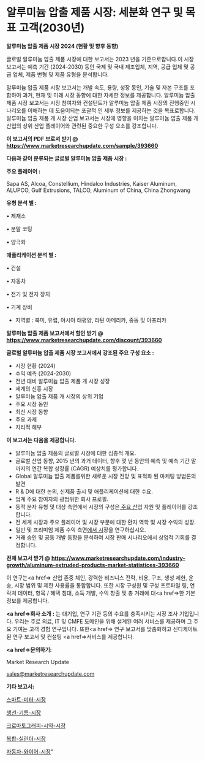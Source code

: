 # 알루미늄 압출 제품 시장: 세분화 연구 및 목표 고객(2030년)

<strong>알루미늄 압출 제품 시장 2024 (현황 및 향후 동향)</strong>

글로벌 알루미늄 압출 제품 시장에 대한 보고서는 2023 년을 기준으로합니다.이 시장 보고서는 예측 기간 (2024-2030) 동안 국제 및 국내 제조업체, 지역, 공급 업체 및 공급 업체, 제품 변형 및 제품 유형을 분석합니다.

알루미늄 압출 제품 시장 보고서는 개발 속도, 용량, 성장 동인, 기술 및 자본 구조를 포함하여 과거, 현재 및 미래 시장 동향에 대한 자세한 정보를 제공합니다. 알루미늄 압출 제품 시장 보고서는 시장 참여자와 컨설턴트가 알루미늄 압출 제품 시장의 진행중인 시나리오를 이해하는 데 도움이되는 포괄적 인 세부 정보를 제공하는 것을 목표로합니다. 알루미늄 압출 제품 개 시장 산업 보고서는 시장에 영향을 미치는 알루미늄 압출 제품 개 산업의 상위 산업 플레이어와 관련된 중요한 구성 요소를 강조합니다.



<strong>이 보고서의 PDF 브로셔 받기 @ <a href=https://www.marketresearchupdate.com/sample/393660>https://www.marketresearchupdate.com/sample/393660</a></strong>



<strong>다음과 같이 분류되는 글로벌 알루미늄 압출 제품 시장 :</strong>



<strong>주요 플레이어 :</strong>

Sapa AS, Alcoa, Constellium, Hindalco Industries, Kaiser Aluminum, ALUPCO, Gulf Extrusions, TALCO, Aluminum of China, China Zhongwang



<strong>유형 분석 별 :</strong>

• 제재소

• 분말 코팅

• 양극화



<strong>애플리케이션 분석 별 :</strong>

• 건설

• 자동차

• 전기 및 전자 장치

• 기계 장비

<ul>
  <li>지역별 : 북미, 유럽, 아시아 태평양, 라틴 아메리카, 중동 및 아프리카</li>
</ul>


<strong>알루미늄 압출 제품 보고서에서 할인 받기 @ <a href=https://www.marketresearchupdate.com/discount/393660>https://www.marketresearchupdate.com/discount/393660</a></strong>



<strong>글로벌 알루미늄 압출 제품 시장 보고서에서 강조된 주요 구성 요소 :</strong>
<ul>
  <li>시장 현황 (2024)</li>
  <li>수익 예측 (2024-2030)</li>
  <li>전년 대비 알루미늄 압출 제품 개 시장 성장</li>
  <li>세계의 신흥 시장</li>
  <li>알루미늄 압출 제품 개 시장의 상위 기업</li>
  <li>주요 시장 동인</li>
  <li>최신 시장 동향</li>
  <li>주요 과제</li>
  <li>지리적 해부</li>
</ul>


<strong>이 보고서는 다음을 제공합니다.</strong>
<ul>
  <li>알루미늄 압출 제품의 글로벌 시장에 대한 심층적 개요.</li>
  <li>글로벌 산업 동향, 2015 년의 과거 데이터, 향후 몇 년 동안의 예측 및 예측 기간 말까지의 연간 복합 성장률 (CAGR) 예상치를 평가합니다.</li>
  <li>Global 알루미늄 압출 제품를위한 새로운 시장 전망 및 표적화 된 마케팅 방법론의 발견</li>
  <li>R &amp; D에 대한 논의, 신제품 출시 및 애플리케이션에 대한 수요.</li>
  <li>업계 주요 참여자의 광범위한 회사 프로필.</li>
  <li>동적 분자 유형 및 대상 측면에서 시장의 구성은<a href=> 주요 산</a>업 자원 및 플레이어를 강조합니다.</li>
  <li>전 세계 시장과 주요 플레이어 및 시장 부문에 대한 환자 역학 및 시장 수익의 성장.</li>
  <li>일반 및 프리미엄 제품 수익 측면<a href=>에서 시</a>장을 연구하십시오.</li>
  <li>거래 승인 및 공동 개발 동향을 분석하여 시장 판매 시나리오에서 상업적 기회를 결정합니다.</li>
</ul>



<strong>전체 보고서 받기 @ <a href=https://www.marketresearchupdate.com/industry-growth/aluminum-extruded-products-market-statistices-393660>https://www.marketresearchupdate.com/industry-growth/aluminum-extruded-products-market-statistices-393660</a></strong>

이 연구는<a href=> 산업 존중</a> 체인, 강력한 비즈니스 전략, 비용, 구조, 생성 제한, 운송, 시장 범위 및 제한 사용률을 통합합니다. 또한 시장 구성원 및 구성 프로파일 링, 연락처 데이터, 항목 / 혜택 침대, 소득 개발, 수익 창출 및 총 거래에 대<a href=>한 기본 </a>정보를 제공합니다.



<strong><a href=>회사 소</a>개 :</strong>
는 대기업, 연구 기관 등의 수요를 충족시키는 시장 조사 기업입니다. 우리는 주로 의료, IT 및 CMFE 도메인을 위해 설계된 여러 서비스를 제공하며 그 주요 기여는 고객 경험 연구입니다. 또한<a href=> 연구 보</a>고서를 맞춤화하고 신디케이트 된 연구 보고서 및 컨설팅 <a href=>서비스</a>를 제공합니다.



<strong><a href=>문의하기:</a></strong>

Market Research Update

sales@marketresearchupdate.com



<strong>기타 보고서:</strong>

<a href=https://www.linkedin.com/pulse/스마트-미터-시장-세분화-연구-및-목표-고객2029년-market-matrix-musings-analysis-1f/>스마트-미터-시장</a>

<a href=https://www.linkedin.com/pulse/생선-기름-시장-현재-및-미래-성장-2029-survey-spotlight-pro-24-analysis-tskqf/>생선-기름-시장</a>

<a href=https://www.linkedin.com/pulse/크로마토그래피-시약-시장-진입-전략-및-위험-평가2029년-data-dive-diaries-24-analysis-vz1wf/>크로마토그래피-시약-시장</a>

<a href=https://www.linkedin.com/pulse/복합-실린더-시장-세분화-연구-및-목표-고객2030년-analytics-avenue-adventures-24-ana-1mkmf/>복합-실린더-시장</a>

<a href=https://www.linkedin.com/pulse/자동차-와이어-시장-동향-및-성장-전망-analytics-alchemy-360-analysis-et6pf/>자동차-와이어-시장</a>"
